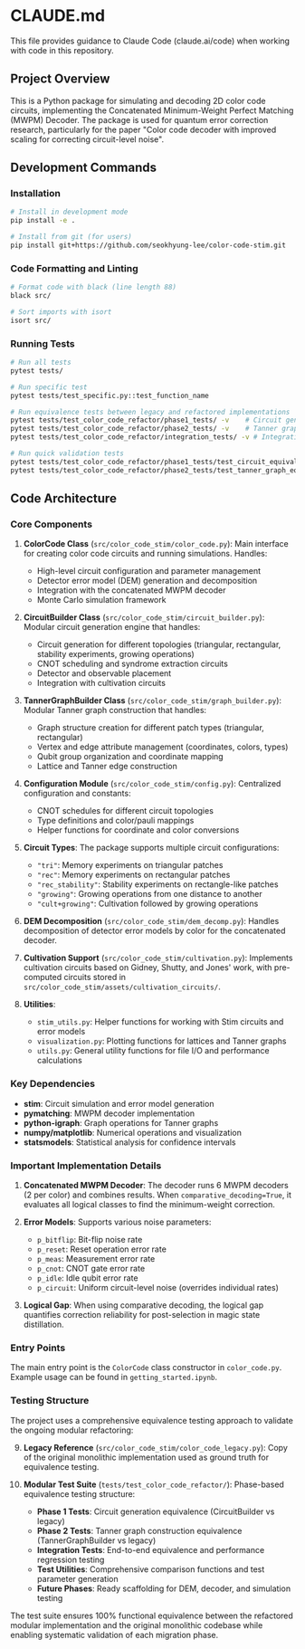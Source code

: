 # CLAUDE.md

This file provides guidance to Claude Code (claude.ai/code) when working with code in this repository.

## Project Overview

This is a Python package for simulating and decoding 2D color code circuits, implementing the Concatenated Minimum-Weight Perfect Matching (MWPM) Decoder. The package is used for quantum error correction research, particularly for the paper "Color code decoder with improved scaling for correcting circuit-level noise".

## Development Commands

### Installation
```bash
# Install in development mode
pip install -e .

# Install from git (for users)
pip install git+https://github.com/seokhyung-lee/color-code-stim.git
```

### Code Formatting and Linting
```bash
# Format code with black (line length 88)
black src/

# Sort imports with isort
isort src/
```

### Running Tests
```bash
# Run all tests
pytest tests/

# Run specific test
pytest tests/test_specific.py::test_function_name

# Run equivalence tests between legacy and refactored implementations
pytest tests/test_color_code_refactor/phase1_tests/ -v    # Circuit generation equivalence
pytest tests/test_color_code_refactor/phase2_tests/ -v    # Tanner graph equivalence
pytest tests/test_color_code_refactor/integration_tests/ -v # Integration and performance tests

# Run quick validation tests
pytest tests/test_color_code_refactor/phase1_tests/test_circuit_equivalence.py::TestPhase1CircuitEquivalence::test_quick_circuit_equivalence -v
pytest tests/test_color_code_refactor/phase2_tests/test_tanner_graph_equivalence.py::TestPhase2TannerGraphEquivalence::test_quick_graph_equivalence -v
```

## Code Architecture

### Core Components

1. **ColorCode Class** (`src/color_code_stim/color_code.py`): Main interface for creating color code circuits and running simulations. Handles:
   - High-level circuit configuration and parameter management
   - Detector error model (DEM) generation and decomposition
   - Integration with the concatenated MWPM decoder
   - Monte Carlo simulation framework

2. **CircuitBuilder Class** (`src/color_code_stim/circuit_builder.py`): Modular circuit generation engine that handles:
   - Circuit generation for different topologies (triangular, rectangular, stability experiments, growing operations)
   - CNOT scheduling and syndrome extraction circuits
   - Detector and observable placement
   - Integration with cultivation circuits

3. **TannerGraphBuilder Class** (`src/color_code_stim/graph_builder.py`): Modular Tanner graph construction that handles:
   - Graph structure creation for different patch types (triangular, rectangular)
   - Vertex and edge attribute management (coordinates, colors, types)
   - Qubit group organization and coordinate mapping
   - Lattice and Tanner edge construction

4. **Configuration Module** (`src/color_code_stim/config.py`): Centralized configuration and constants:
   - CNOT schedules for different circuit topologies
   - Type definitions and color/pauli mappings
   - Helper functions for coordinate and color conversions

5. **Circuit Types**: The package supports multiple circuit configurations:
   - `"tri"`: Memory experiments on triangular patches
   - `"rec"`: Memory experiments on rectangular patches  
   - `"rec_stability"`: Stability experiments on rectangle-like patches
   - `"growing"`: Growing operations from one distance to another
   - `"cult+growing"`: Cultivation followed by growing operations

6. **DEM Decomposition** (`src/color_code_stim/dem_decomp.py`): Handles decomposition of detector error models by color for the concatenated decoder.

7. **Cultivation Support** (`src/color_code_stim/cultivation.py`): Implements cultivation circuits based on Gidney, Shutty, and Jones' work, with pre-computed circuits stored in `src/color_code_stim/assets/cultivation_circuits/`.

8. **Utilities**: 
   - `stim_utils.py`: Helper functions for working with Stim circuits and error models
   - `visualization.py`: Plotting functions for lattices and Tanner graphs
   - `utils.py`: General utility functions for file I/O and performance calculations

### Key Dependencies

- **stim**: Circuit simulation and error model generation
- **pymatching**: MWPM decoder implementation
- **python-igraph**: Graph operations for Tanner graphs
- **numpy/matplotlib**: Numerical operations and visualization
- **statsmodels**: Statistical analysis for confidence intervals

### Important Implementation Details

1. **Concatenated MWPM Decoder**: The decoder runs 6 MWPM decoders (2 per color) and combines results. When `comparative_decoding=True`, it evaluates all logical classes to find the minimum-weight correction.

2. **Error Models**: Supports various noise parameters:
   - `p_bitflip`: Bit-flip noise rate
   - `p_reset`: Reset operation error rate
   - `p_meas`: Measurement error rate
   - `p_cnot`: CNOT gate error rate
   - `p_idle`: Idle qubit error rate
   - `p_circuit`: Uniform circuit-level noise (overrides individual rates)

3. **Logical Gap**: When using comparative decoding, the logical gap quantifies correction reliability for post-selection in magic state distillation.

### Entry Points

The main entry point is the `ColorCode` class constructor in `color_code.py`. Example usage can be found in `getting_started.ipynb`.

### Testing Structure

The project uses a comprehensive equivalence testing approach to validate the ongoing modular refactoring:

9. **Legacy Reference** (`src/color_code_stim/color_code_legacy.py`): Copy of the original monolithic implementation used as ground truth for equivalence testing.

10. **Modular Test Suite** (`tests/test_color_code_refactor/`): Phase-based equivalence testing structure:
    - **Phase 1 Tests**: Circuit generation equivalence (CircuitBuilder vs legacy)
    - **Phase 2 Tests**: Tanner graph construction equivalence (TannerGraphBuilder vs legacy)
    - **Integration Tests**: End-to-end equivalence and performance regression testing
    - **Test Utilities**: Comprehensive comparison functions and test parameter generation
    - **Future Phases**: Ready scaffolding for DEM, decoder, and simulation testing

The test suite ensures 100% functional equivalence between the refactored modular implementation and the original monolithic codebase while enabling systematic validation of each migration phase.